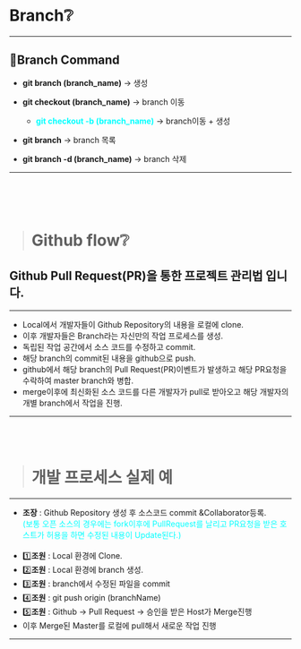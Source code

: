  # Branch❔
---
## 📌Branch Command
*  **git branch (branch_name)** -> 생성
*  **git checkout (branch_name)** -> branch 이동 
    * **<span style="color:cyan">git checkout -b (branch_name)** -> branch이동 + 생성</span>

* **git branch** -> branch 목록
* **git branch -d (branch_name)** -> branch 삭제 
--- 
<br><br><br> 
 
 
>  # Github flow❔
 ## Github Pull Request(PR)을 통한 프로젝트 관리법 입니다.
---
* Local에서 개발자들이 Github Repository의 내용을 로컬에 clone.
* 이후 개발자들은 Branch라는 자신만의 작업 프로세스를 생성. 
* 독립된 작업 공간에서 소스 코드를 수정하고 commit.
* 해당 branch의 commit된 내용을 github으로 push.
* github에서 해당 branch의 Pull Request(PR)이벤트가 발생하고 해당 PR요청을 수락하여 master branch와 병합.
* merge이후에 최신화된 소스 코드를 다른 개발자가 pull로 받아오고 해당 개발자의 개별 branch에서 작업을 진행.
---
<br><br>
> # 개발 프로세스 실제 예
---
* **조장** : Github Repository 생성 후 소스코드 commit &Collaborator등록.<br>
<span style="color:cyan">(보통 오픈 소스의 경우에는 fork이후에 PullRequest를 날리고 PR요청을 받은 호스트가 허용을 하면 수정된 내용이 Update된다.)</span><br><br>
* 1️⃣**조원** : Local 환경에 Clone.
* 2️⃣**조원** : Local 환경에 branch 생성.
* 3️⃣**조원** : branch에서 수정된 파일을 commit 
* 4️⃣**조원** : git push origin (branchName)
* 5️⃣**조원** : Github -> Pull Request -> 승인을 받은 Host가 Merge진행
* 이후 Merge된 Master를 로컬에 pull해서 새로운 작업 진행


---
<br><br>
